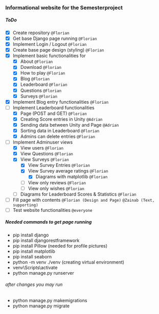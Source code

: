 ### Informational website for the Semesterproject
##### ToDo
- [x] Create repository `@Florian`
- [x] Get base Django page running `@Florian`
- [x] Implement Login / Logout `@Florian`
- [x] Create base page design (styling) `@Florian`
- [x] Implement basic functionalities for
  - [x] About `@Florian`
  - [x] Download `@Florian`
  - [x] How to play `@Florian`
  - [x] Blog `@Florian`
  - [x] Leaderboard `@Florian`
  - [x] Questions `@Florian`
  - [x] Surveys `@Florian`
- [x] Implement Blog entry functionalities `@Florian`
- [ ] Implement Leaderboard functionalities
  - [x] Page (POST and GET) `@Florian`
  - [x] Creating Score entries in Unity `@Adrian`
  - [x] Sending data between Unity and Page `@Adrian`
  - [x] Sorting data in Leaderboard `@Florian`
  - [x] Admins can delete entries `@Florian`
- [ ] Implement Adminuser views
  - [x] View users `@Florian`
  - [x] View Questions `@Florian`
  - [x] View Surveys `@Florian`
    - [x] View Survey Entries `@Florian`
    - [x] View Survey average ratings `@Florian`
      - [x] Diagrams with matplotlib `@Florian`
    - [ ] View only reviews `@Florian`
    - [ ] View only wishes `@Florian`
  - [ ] Diagrams for Leaderboard Scores & Statistics `@Florian`
- [ ] Fill page with contents `@Florian (Design and Page)` `@Zainab (Text, supporting)`
- [ ] Test website functionalities `@everyone`

##### Needed commands to get page running
- pip install django
- pip install djangorestframework
- pip install Pillow (needed for profile pictures)
- pip install matplotlib
- pip install seaborn
- python -m venv ./venv (creating virtual environment)
- venv\Scripts\activate
- python manage.py runserver

###### after changes you may run
- python manage.py makemigrations
- python manage.py migrate
